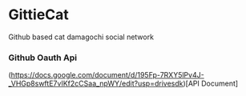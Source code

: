 # GittieCat
Github based cat damagochi social network
### Github Oauth Api
(https://docs.google.com/document/d/195Fp-7RXY5lPv4J-_VHGp8swftE7vIKf2cCSaa_npWY/edit?usp=drivesdk)[API Document]
